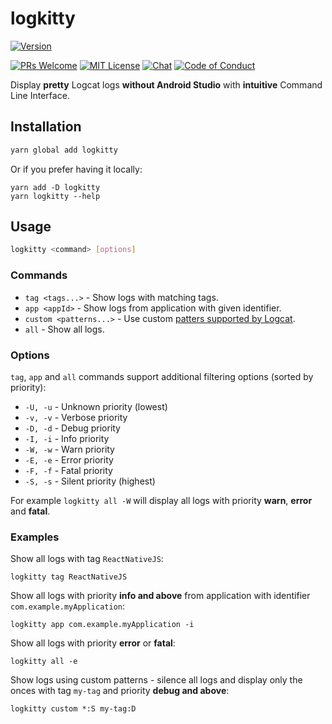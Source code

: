 # logkitty

[![Version][version]][package]   

[![PRs Welcome][prs-welcome-badge]][prs-welcome]
[![MIT License][license-badge]][license]
[![Chat][chat-badge]][chat]
[![Code of Conduct][coc-badge]][coc]

Display __pretty__ Logcat logs __without Android Studio__ with __intuitive__ Command Line Interface.

## Installation

```bash
yarn global add logkitty
```

Or if you prefer having it locally:

```
yarn add -D logkitty
yarn logkitty --help
```

## Usage

```bash
logkitty <command> [options]
```

### Commands

* `tag <tags...>` - Show logs with matching tags.
* `app <appId>` - Show logs from application with given identifier.
* `custom <patterns...>` - Use custom [patters supported by Logcat](https://developer.android.com/studio/command-line/logcat#filteringOutput).
* `all` - Show all logs.

### Options

`tag`, `app` and `all` commands support additional filtering options (sorted by priority):

* `-U, -u` - Unknown priority (lowest)
* `-v, -v` - Verbose priority
* `-D, -d` - Debug priority
* `-I, -i` - Info priority
* `-W, -w` - Warn priority
* `-E, -e` - Error priority
* `-F, -f` - Fatal priority
* `-S, -s` - Silent priority (highest)

For example `logkitty all -W` will display all logs with priority __warn__, __error__ and __fatal__.

### Examples

Show all logs with tag `ReactNativeJS`:

```
logkitty tag ReactNativeJS
```

Show all logs with priority __info and above__ from application with identifier `com.example.myApplication`:

```
logkitty app com.example.myApplication -i
```

Show all logs with priority __error__ or __fatal__:

```
logkitty all -e
```

Show logs using custom patterns - silence all logs and display only the onces with tag `my-tag` and priority __debug and above__:

```
logkitty custom *:S my-tag:D
```


<!-- badges (common) -->

[license-badge]: https://img.shields.io/npm/l/logkitty.svg?style=flat-square
[license]: https://opensource.org/licenses/MIT
[prs-welcome-badge]: https://img.shields.io/badge/PRs-welcome-brightgreen.svg?style=flat-square
[prs-welcome]: http://makeapullrequest.com
[coc-badge]: https://img.shields.io/badge/code%20of-conduct-ff69b4.svg?style=flat-square
[coc]: https://github.com/zamotany/logkitty/blob/master/CODE_OF_CONDUCT.md
[chat-badge]: https://img.shields.io/badge/chat-discord-brightgreen.svg?style=flat-square&colorB=7289DA&logo=discord
[chat]: https://discord.gg/zwR2Cdh

[version]: https://img.shields.io/npm/v/logkitty.svg?style=flat-square
[package]: https://www.npmjs.com/package/logkitty
